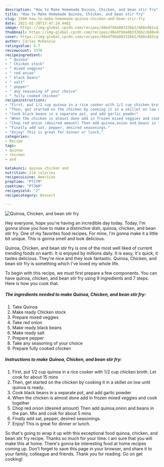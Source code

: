 ```yaml
---
description: "How to Make Homemade Quinoa, Chicken, and bean stir fry"
title: "How to Make Homemade Quinoa, Chicken, and bean stir fry"
slug: 1508-how-to-make-homemade-quinoa-chicken-and-bean-stir-fry
date: 2021-02-28T17:47:24.448Z
image: https://img-global.cpcdn.com/recipes/d8e4f9da08333bb2/680x482cq70/quinoa-chicken-and-bean-stir-fry-recipe-main-photo.jpg
thumbnail: https://img-global.cpcdn.com/recipes/d8e4f9da08333bb2/680x482cq70/quinoa-chicken-and-bean-stir-fry-recipe-main-photo.jpg
cover: https://img-global.cpcdn.com/recipes/d8e4f9da08333bb2/680x482cq70/quinoa-chicken-and-bean-stir-fry-recipe-main-photo.jpg
author: Carlos McKenzie
ratingvalue: 4.7
reviewcount: 3376
recipeingredient:
- " Quinoa"
- " Chicken stock"
- " mixed veggies"
- " red onion"
- " black beans"
- " salt"
- " pepper"
- " any seasoning of your choice"
- " fully cooked chicken"
recipeinstructions:
- "First, put 1/2 cup quinoa in a rice cooker with 1/2 cup chicken broth. Let cook for about 15 mins"
- "Then, get started on the chicken by cooking it in a skillet on low until quinoa is ready.."
- "Cook black beans in a separate pot, and add garlic powder"
- "When the chicken is almost done add in frozen mixed veggies and cook together"
- "Chop red onion (desired amount) Then add quinoa,onion and beans in the pan. Mix and cook for about 5 mins"
- "Finally add sat, pepper, desired seasonings."
- "Enjoy! This is great for dinner or lunch."
categories:
- Recipe
tags:
- quinoa
- chicken
- and

katakunci: quinoa chicken and 
nutrition: 214 calories
recipecuisine: American
preptime: "PT17M"
cooktime: "PT36M"
recipeyield: "2"
recipecategory: Dessert

---
```



![Quinoa, Chicken, and bean stir fry](https://img-global.cpcdn.com/recipes/d8e4f9da08333bb2/680x482cq70/quinoa-chicken-and-bean-stir-fry-recipe-main-photo.jpg)

Hey everyone, hope you're having an incredible day today. Today, I'm gonna show you how to make a distinctive dish, quinoa, chicken, and bean stir fry. One of my favorites food recipes. For mine, I'm gonna make it a little bit unique. This is gonna smell and look delicious.



Quinoa, Chicken, and bean stir fry is one of the most well liked of current trending foods on earth. It is enjoyed by millions daily. It is easy, it's quick, it tastes delicious. They're nice and they look fantastic. Quinoa, Chicken, and bean stir fry is something which I've loved my whole life.


To begin with this recipe, we must first prepare a few components. You can have quinoa, chicken, and bean stir fry using 9 ingredients and 7 steps. Here is how you cook that.

<!--inarticleads1-->

##### The ingredients needed to make Quinoa, Chicken, and bean stir fry:

1. Take  Quinoa
1. Make ready  Chicken stock
1. Prepare  mixed veggies
1. Take  red onion
1. Make ready  black beans
1. Make ready  salt
1. Prepare  pepper
1. Take  any seasoning of your choice
1. Prepare  fully cooked chicken




<!--inarticleads2-->

##### Instructions to make Quinoa, Chicken, and bean stir fry:

1. First, put 1/2 cup quinoa in a rice cooker with 1/2 cup chicken broth. Let cook for about 15 mins
1. Then, get started on the chicken by cooking it in a skillet on low until quinoa is ready..
1. Cook black beans in a separate pot, and add garlic powder
1. When the chicken is almost done add in frozen mixed veggies and cook together
1. Chop red onion (desired amount) Then add quinoa,onion and beans in the pan. Mix and cook for about 5 mins
1. Finally add sat, pepper, desired seasonings.
1. Enjoy! This is great for dinner or lunch.




So that's going to wrap it up with this exceptional food quinoa, chicken, and bean stir fry recipe. Thanks so much for your time. I am sure that you will make this at home. There's gonna be interesting food at home recipes coming up. Don't forget to save this page in your browser, and share it to your family, colleague and friends. Thank you for reading. Go on get cooking!
